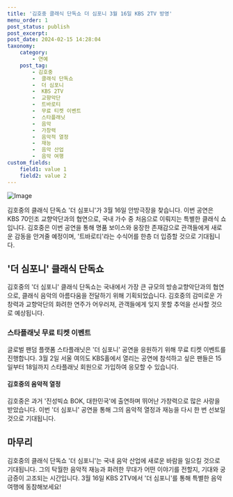 ```yaml
---
title: '김호중 클래식 단독쇼 더 심포니 3월 16일 KBS 2TV 방영'
menu_order: 1
post_status: publish
post_excerpt: 
post_date: 2024-02-15 14:28:04
taxonomy:
    category:
        - 연예
    post_tag:
        - 김호중
        -  클래식 단독쇼
        -  더 심포니
        -  KBS 2TV
        -  교향악단
        -  트바로티
        -  무료 티켓 이벤트
        -  스타플래닛
        -  음악
        -  가창력
        -  음악적 열정
        -  재능
        -  음악 산업
        -  음악 여행
custom_fields:
    field1: value 1
    field2: value 2
---
```


![Image](https://mimgnews.pstatic.net/image/437/2024/02/14/0000379605_001_20240214122701434.jpg?type=w540)

김호중의 클래식 단독쇼 '더 심포니'가 3월 16일 안방극장을 찾습니다. 이번 공연은 KBS 70인조 교향악단과의 협연으로, 국내 가수 중 처음으로 이뤄지는 특별한 클래식 쇼입니다. 김호중은 이번 공연을 통해 명품 보이스와 웅장한 존재감으로 관객들에게 새로운 감동을 안겨줄 예정이며, '트바로티'라는 수식어를 한층 더 입증할 것으로 기대됩니다.
## '더 심포니' 클래식 단독쇼
김호중의 '더 심포니' 클래식 단독쇼는 국내에서 가장 큰 규모의 방송교향악단과의 협연으로, 클래식 음악의 아름다움을 전달하기 위해 기획되었습니다. 김호중의 감미로운 가창력과 교향악단의 화려한 연주가 어우러져, 관객들에게 잊지 못할 추억을 선사할 것으로 예상됩니다.
### 스타플래닛 무료 티켓 이벤트
글로벌 팬덤 플랫폼 스타플래닛은 '더 심포니' 공연을 응원하기 위해 무료 티켓 이벤트를 진행합니다. 3월 2일 서울 여의도 KBS홀에서 열리는 공연에 참석하고 싶은 팬들은 15일부터 18일까지 스타플래닛 회원으로 가입하여 응모할 수 있습니다.
#### 김호중의 음악적 열정
김호중은 과거 '진성빅쇼 BOK, 대한민국'에 출연하며 뛰어난 가창력으로 많은 사랑을 받았습니다. 이번 '더 심포니' 공연을 통해 그의 음악적 열정과 재능을 다시 한 번 선보일 것으로 기대됩니다.
## 마무리
김호중의 클래식 단독쇼 '더 심포니'는 국내 음악 산업에 새로운 바람을 일으킬 것으로 기대됩니다. 그의 탁월한 음악적 재능과 화려한 무대가 어떤 이야기를 전할지, 기대와 궁금증이 고조되는 시간입니다. 3월 16일 KBS 2TV에서 '더 심포니'를 통해 특별한 음악 여행에 동참해보세요!
